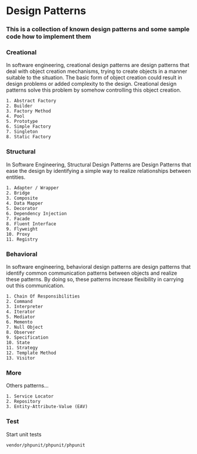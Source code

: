 # Design Patterns
### This is a collection of known design patterns and some sample code how to implement them

### Creational
In software engineering, creational design patterns are design patterns that deal with object creation mechanisms, trying to create objects in a manner suitable to the situation. The basic form of object creation could result in design problems or added complexity to the design. Creational design patterns solve this problem by somehow controlling this object creation.

```
1. Abstract Factory
2. Builder
3. Factory Method
4. Pool
5. Prototype
6. Simple Factory
7. Singleton
8. Static Factory
```
### Structural
In Software Engineering, Structural Design Patterns are Design Patterns that ease the design by identifying a simple way to realize relationships between entities.

```
1. Adapter / Wrapper
2. Bridge
3. Composite
4. Data Mapper
5. Decorator
6. Dependency Injection
7. Facade
8. Fluent Interface
9. Flyweight
10. Proxy
11. Registry
```
### Behavioral
In software engineering, behavioral design patterns are design patterns that identify common communication patterns between objects and realize these patterns. By doing so, these patterns increase flexibility in carrying out this communication.
```
1. Chain Of Responsibilities
2. Command
3. Interpreter
4. Iterator
5. Mediator
6. Memento
7. Null Object
8. Observer
9. Specification
10. State
11. Strategy
12. Template Method
13. Visitor
```

### More
Others patterns...
```
1. Service Locator
2. Repository
3. Entity-Attribute-Value (EAV)
```

### Test
Start unit tests

```bash
vendor/phpunit/phpunit/phpunit
```